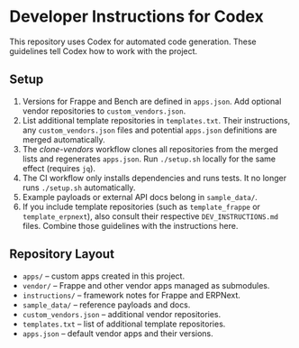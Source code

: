 # Developer Instructions for Codex

This repository uses Codex for automated code generation. These guidelines tell Codex how to work with the project.

## Setup

1. Versions for Frappe and Bench are defined in `apps.json`. Add optional
   vendor repositories to `custom_vendors.json`.
2. List additional template repositories in `templates.txt`. Their
    instructions, any `custom_vendors.json` files and potential `apps.json`
    definitions are merged automatically.
3. The *clone-vendors* workflow clones all repositories from the merged
    lists and regenerates `apps.json`. Run `./setup.sh` locally for the same
    effect (requires `jq`).
4. The CI workflow only installs dependencies and runs tests. It no longer
   runs `./setup.sh` automatically.
5. Example payloads or external API docs belong in `sample_data/`.
6. If you include template repositories (such as `template_frappe` or
   `template_erpnext`), also consult their respective `DEV_INSTRUCTIONS.md`
   files. Combine those guidelines with the instructions here.

## Repository Layout

- `apps/` – custom apps created in this project.
- `vendor/` – Frappe and other vendor apps managed as submodules.
- `instructions/` – framework notes for Frappe and ERPNext.
- `sample_data/` – reference payloads and docs.
- `custom_vendors.json` – additional vendor repositories.
- `templates.txt` – list of additional template repositories.
- `apps.json` – default vendor apps and their versions.
